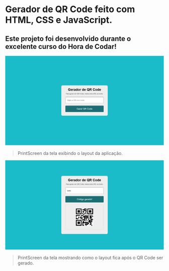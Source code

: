 # Gerador de QR Code feito com HTML, CSS e JavaScript.

## Este projeto foi desenvolvido durante o excelente curso do Hora de Codar!

![PrintScreen da tela exibindo o layout da aplicação.](img/printscreen.jpeg)
> PrintScreen da tela exibindo o layout da aplicação.

![PrintScreen da tela mostrando como o layout fica após o QR Code ser gerado.](img/printscreen2.jpeg)
> PrintScreen da tela mostrando como o layout fica após o QR Code ser gerado.